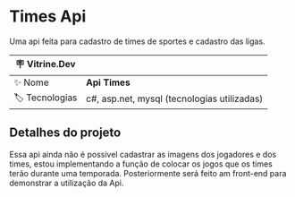 # Times Api

Uma api feita para cadastro de times de sportes e cadastro das ligas.

| :placard: Vitrine.Dev |     |
| -------------  | --- |
| :sparkles: Nome        | **Api Times**
| :label: Tecnologias |  c#, asp.net, mysql (tecnologias utilizadas)

## Detalhes do projeto
Essa api ainda não é possivel cadastrar as imagens dos jogadores e dos times, estou implementando a função de colocar os jogos que os times terão durante uma temporada.
Posteriormente será feito am front-end para demonstrar a utilização da Api.
